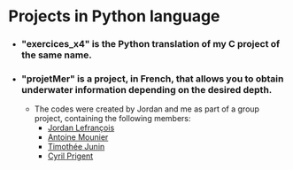 # Projects in Python language

- ### "exercices_x4" is the Python translation of my C project of the same name.

- ### "projetMer" is a project, in French, that allows you to obtain underwater information depending on the desired depth. 
  - The codes were created by Jordan and me as part of a group project, containing the following members:
      * [Jordan Lefrançois](https://github.com/jordan0602/jordan0602)
      * [Antoine Mounier](https://github.com/Antoine-M-9/Antoine-M-9)
      * [Timothée Junin](https://github.com/Bubamara0/Bubamara0)
      * [Cyril Prigent](https://github.com/corsairecypri/corsairecypri)
